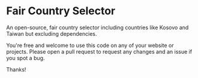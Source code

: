 # Fair Country Selector
An open-source, fair country selector including countries like Kosovo and Taiwan but excluding dependencies.

You're free and welcome to use this code on any of your website or projects. Please open a pull request to request any changes and an issue if you spot a bug.

Thanks!
